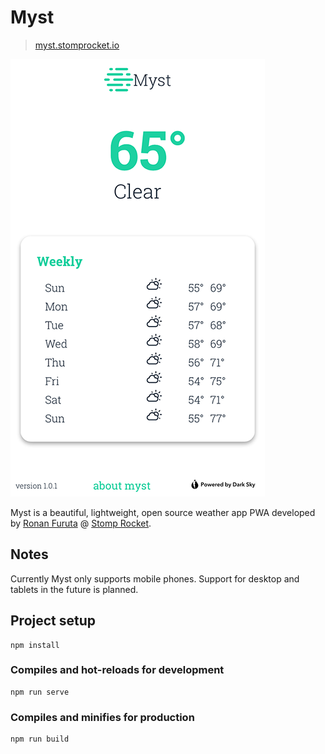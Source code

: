 # Myst

> [myst.stomprocket.io](https://brainstormincstudio.com)

![Myst home screen](./screenshot.PNG)

Myst is a beautiful, lightweight, open source weather app PWA developed by [Ronan Furuta](https://brainstormincstudio.com) @ [Stomp Rocket](https://stomprocket.io).

## Notes

Currently Myst only supports mobile phones. Support for desktop and tablets in the future is planned.

## Project setup

```
npm install
```

### Compiles and hot-reloads for development

```
npm run serve
```

### Compiles and minifies for production

```
npm run build
```
